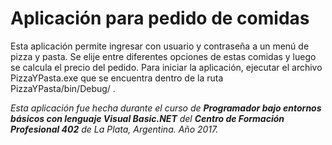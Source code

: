 # Aplicación para pedido de comidas

Esta aplicación permite ingresar con usuario y contraseña a un menú de pizza y pasta. Se elije entre diferentes opciones de estas comidas y luego se calcula el precio del pedido.
Para iniciar la aplicación, ejecutar el archivo PizzaYPasta.exe que se encuentra dentro de la ruta PizzaYPasta/bin/Debug/ .

_Esta aplicación fue hecha durante el curso de **Programador bajo entornos básicos con lenguaje Visual Basic.NET** del **Centro de Formación Profesional 402** de La Plata, Argentina. Año 2017._
